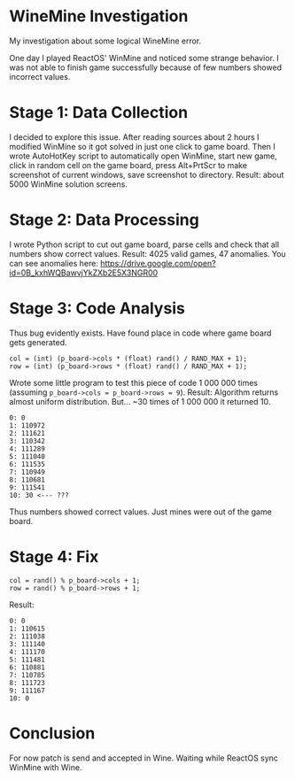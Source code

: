# WineMine Investigation
My investigation about some logical WineMine error.

One day I played ReactOS' WinMine and noticed some strange behavior. I was not able to finish game successfully because of few numbers showed incorrect values.

# Stage 1: Data Collection
I decided to explore this issue. After reading sources about 2 hours I modified WinMine so it got solved in just one click to game board. Then I wrote AutoHotKey script to automatically open WinMine, start new game, click in random cell on the game board, press Alt+PrtScr to make screenshot of current windows, save screenshot to directory. Result: about 5000 WinMine solution screens.

# Stage 2: Data Processing
I wrote Python script to cut out game board, parse cells and check that all numbers show correct values. Result: 4025 valid games, 47 anomalies. You can see anomalies here: https://drive.google.com/open?id=0B_kxhWQBawvjYkZXb2E5X3NGR00

# Stage 3: Code Analysis
Thus bug evidently exists. Have found place in code where game board gets generated.

    col = (int) (p_board->cols * (float) rand() / RAND_MAX + 1);
    row = (int) (p_board->rows * (float) rand() / RAND_MAX + 1);

Wrote some little program to test this piece of code 1 000 000 times (assuming `p_board->cols = p_board->rows = 9`).
Result: Algorithm returns almost uniform distribution. But... ~30 times of 1 000 000 it returned 10.

    0: 0
    1: 110972
    2: 111621
    3: 110342
    4: 111289
    5: 111040
    6: 111535
    7: 110949
    8: 110681
    9: 111541
    10: 30 <--- ???

Thus numbers showed correct values. Just mines were out of the game board.

# Stage 4: Fix
    col = rand() % p_board->cols + 1;
    row = rand() % p_board->rows + 1;

Result:

    0: 0
    1: 110615
    2: 111038
    3: 111140
    4: 111170
    5: 111481
    6: 110881
    7: 110785
    8: 111723
    9: 111167
    10: 0

# Conclusion
For now patch is send and accepted in Wine. Waiting while ReactOS sync WinMine with Wine.
